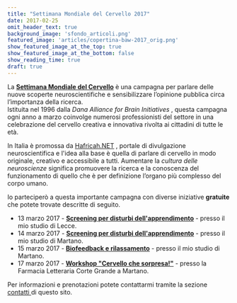 ```yaml
---
title: "Settimana Mondiale del Cervello 2017"
date: 2017-02-25
omit_header_text: true
background_image: 'sfondo_articoli.png'
featured_image: 'articles/copertina-baw-2017_orig.png'
show_featured_image_at_the_top: true
show_featured_image_at_the_bottom: false
show_reading_time: true
draft: true
---
```


La **[Settimana Mondiale del Cervello](http://settimanadelcervello.it/)** è una campagna per parlare delle nuove scoperte neuroscientifiche e sensibilizzare l’opinione pubblica circa l’importanza della ricerca.   
Istituita nel 1996 dalla _Dana Alliance for Brain Initiatives_ , questa
campagna ogni anno a marzo coinvolge numerosi professionisti del settore in
una celebrazione del cervello creativa e innovativa rivolta ai cittadini di
tutte le età.  
  
In Italia è promossa da [Hafricah.NET](http://www.hafricah.net/) , portale di divulgazione neuroscientifica e l'idea alla base è quella di parlare di cervello in modo originale, creativo e accessibile a tutti. Aumentare la _cultura delle neuroscienze_ significa promuovere la ricerca e la conoscenza del funzionamento di quello che è per definizione l’organo più complesso del corpo umano.   
  
Io parteciperò a questa importante campagna con diverse iniziative
**gratuite** che potete trovate descritte di seguito.

  * 13 marzo 2017 - **[Screening per disturbi dell'apprendimento](http://settimanadelcervello.it/event/screening-per-disturbi-dellapprendimento/)** \- presso il mio studio di Lecce.
  * 14 marzo 2017 - **[Screening per disturbi dell'apprendimento](http://settimanadelcervello.it/event/screening-disturbi-dellapprendimento/)** \- presso il mio studio di Martano.
  * 15 marzo 2017 - **[Biofeedback e rilassamento](http://settimanadelcervello.it/event/biofeedback-e-rilassamento/)** \- presso il mio studio di Martano.
  * 17 marzo 2017 - **[Workshop "Cervello che sorpresa!"](http://settimanadelcervello.it/event/cervello-che-sorpresa/)** \- presso la Farmacia Letteraria Corte Grande a Martano.

  
Per informazioni e prenotazioni potete contattarmi tramite la sezione [contatti ](/contatti) di questo sito.

